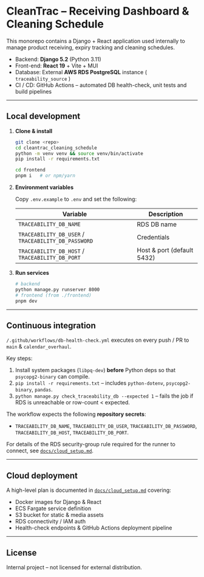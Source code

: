# CleanTrac – Receiving Dashboard & Cleaning Schedule

This monorepo contains a Django + React application used internally to manage product receiving, expiry tracking and cleaning schedules.

* Backend: **Django 5.2** (Python 3.11)
* Front-end: **React 19** + Vite + MUI
* Database: External **AWS RDS PostgreSQL** instance ( `traceability_source` )
* CI / CD: GitHub Actions – automated DB health-check, unit tests and build pipelines

---

## Local development

1. **Clone & install**

   ```bash
   git clone <repo>
   cd cleantrac_cleaning_schedule
   python -m venv venv && source venv/bin/activate
   pip install -r requirements.txt

   cd frontend
   pnpm i   # or npm/yarn
   ```

2. **Environment variables**

   Copy `.env.example` to `.env` and set the following:

   | Variable | Description |
   |----------|-------------|
   | `TRACEABILITY_DB_NAME` | RDS DB name |
   | `TRACEABILITY_DB_USER` / `TRACEABILITY_DB_PASSWORD` | Credentials |
   | `TRACEABILITY_DB_HOST` / `TRACEABILITY_DB_PORT` | Host & port (default 5432) |

3. **Run services**

   ```bash
   # backend
   python manage.py runserver 8000
   # frontend (from ./frontend)
   pnpm dev
   ```

---

## Continuous integration

`/.github/workflows/db-health-check.yml` executes on every push / PR to `main` & `calendar_overhaul`.

Key steps:

1. Install system packages (`libpq-dev`) **before** Python deps so that `psycopg2-binary` can compile.
2. `pip install -r requirements.txt` – includes `python-dotenv`, `psycopg2-binary`, `pandas`.
3. `python manage.py check_traceability_db --expected 1` – fails the job if RDS is unreachable or row-count < expected.

The workflow expects the following **repository secrets**:

* `TRACEABILITY_DB_NAME`, `TRACEABILITY_DB_USER`, `TRACEABILITY_DB_PASSWORD`, `TRACEABILITY_DB_HOST`, `TRACEABILITY_DB_PORT`.

For details of the RDS security-group rule required for the runner to connect, see [`docs/cloud_setup.md`](docs/cloud_setup.md).

---

## Cloud deployment

A high-level plan is documented in [`docs/cloud_setup.md`](docs/cloud_setup.md) covering:

* Docker images for Django & React
* ECS Fargate service definition
* S3 bucket for static & media assets
* RDS connectivity / IAM auth
* Health-check endpoints & GitHub Actions deployment pipeline

---

## License
Internal project – not licensed for external distribution.
